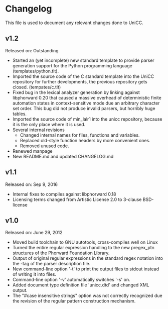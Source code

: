 # Changelog

This file is used to document any relevant changes done to UniCC.

## v1.2

Released on: Outstanding

- Started an (yet incomplete) new standard template to provide parser generation
  support for the Python programming language (templates/python.tlt).
- Imported the source code of the C standard template into the UniCC repository
  for further developments, the previous repository gets closed.
  (tempates/c.tlt)
- Fixed bug in the lexical analyzer generation by linking against
  libphorward 0.20 that caused a massive overhead of deterministic finite
  automation states in context-sensitive mode due an arbitrary character
  set order. This bug did not produce invalid parsers, but horribly huge tables.
- Imported the source code of min_lalr1 into the unicc repository, because it
  is the only place where it is used.
- Several internal revisions
  - Changed internal names for files, functions and variables.
  - Replaced old-style function headers by more convenient ones.
  - Removed unused code.
- Renewed manpage
- New README.md and updated CHANGELOG.md

## v1.1

Released on: Sep 9, 2016

- Internal fixes to compiles against libphorward 0.18
- Licensing terms changed from Artistic License 2.0 to 3-clause BSD-license

## v1.0

Released on: June 29, 2012

- Moved build toolchain to GNU autotools, cross-compiles well on Linux
- Turned the entire regular expression handling to the new pregex_ptn structures
  of the Phorward Foundation Library.
- Output of original regular expressions in the standard regex notation into
  the <regex>-tag of the parser description file.
- New command-line option '-t' to print the output files to stdout instead of
  writing it into files.
- Command-line option '-v' automatically switches '-s' on.
- Added document type definition file 'unicc.dtd' and changed XML output.
- The "#case insensitive strings" option was not correctly recognized due the
  revision of the regular pattern construction mechanism.
